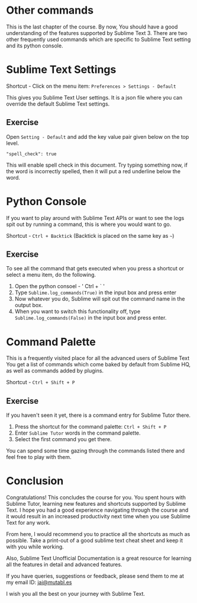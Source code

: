 Other commands
===============

This is the last chapter of the course. By now, You should have a good
understanding of the features supported by Sublime Text 3. There are two other
frequently used commands which are specific to Sublime Text setting and its
python console.

Sublime Text Settings
======================

Shortcut - Click on the menu item: `Preferences > Settings - Default`

This gives you Sublime Text User settings. It is a json file where you can
override the default Sublime Text settings.

Exercise
---------

Open `Setting - Default` and add the key value pair given below on the top
level.

```
"spell_check": true
```

This will enable spell check in this document. Try typing something now, if the
word is incorrectly spelled, then it will put a red underline below the word.


Python Console
===============

If you want to play around with Sublime Text APIs or want to see the logs
spit out by running a command, this is where you would want to go.

Shortcut - `Ctrl + Backtick` (Backtick is placed on the same key as `~`)

Exercise
---------

To see all the command that gets executed when you press a shortcut or select
a menu item, do the following.

1. Open the python consoel - ' Ctrl + ` '
2. Type `Sublime.log_commands(True)` in the input box and press enter
3. Now whatever you do, Sublime will spit out the command name in the output 
   box.
4. When you want to switch this functionality off, type
   `Sublime.log_commands(False)` in the input box and press enter.

Command Palette
================

This is a frequently visited place for all the advanced users of Sublime Text
You get a list of commands which come baked by default from Sublime HQ, as
well as commands added by plugins.

Shortcut - `Ctrl + Shift + P`

Exercise
---------

If you haven't seen it yet, there is a command entry for Sublime Tutor there.

1. Press the shortcut for the command palette: `Ctrl + Shift + P`
2. Enter `Sublime Tutor` words in the command palette.
3. Select the first command you get there.

You can spend some time gazing through the commands listed there and feel free
to play with them.

Conclusion
===========

Congratulations! This concludes the course for you. You spent hours with Sublime
Tutor, learning new features and shortcuts supported by Sublime Text. I hope you
had a good experience navigating through the course and it would result in an
increased productivity next time when you use Sublime Text for any work.

From here, I would recommend you to practice all the shortcuts as much as
possible. Take a print-out of a good sublime text cheat sheet and keep it with
you while working.

Also, Sublime Text Unofficial Documentation is a great resource for learning
all the features in detail and advanced features.

If you have queries, suggestions or feedback, please send them to me at my email
ID: jai@mutabl.es

I wish you all the best on your journey with Sublime Text.

